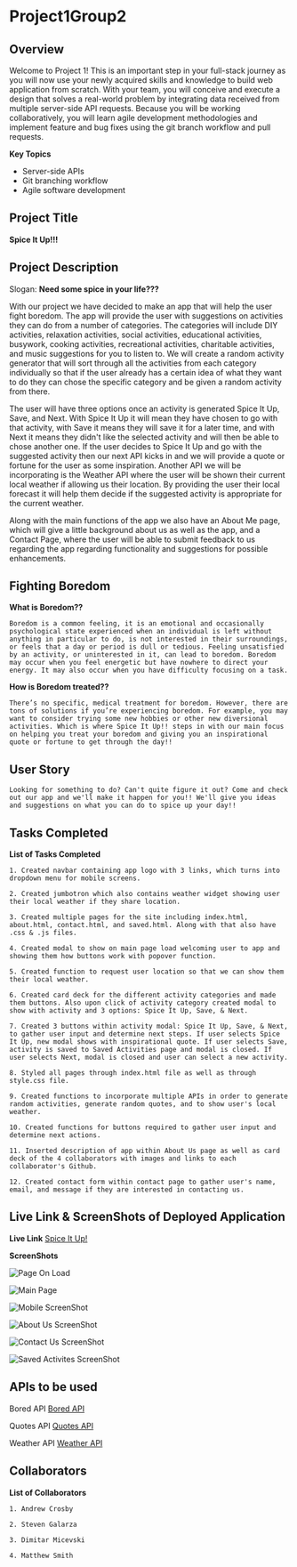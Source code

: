 # Project1Group2

## Overview

Welcome to Project 1! This is an important step in your full-stack journey as you will now use your newly acquired skills and knowledge to build web application from scratch. With your team, you will conceive and execute a design that solves a real-world problem by integrating data received from multiple server-side API requests. Because you will be working collaboratively, you will learn agile development methodologies and implement feature and bug fixes using the git branch workflow and pull requests.

**Key Topics**
* Server-side APIs
* Git branching workflow
* Agile software development

## Project Title

**Spice It Up!!!** 

## Project Description

Slogan: **Need some spice in your life???** 

With our project we have decided to make an app that will help the user fight boredom. The app will provide the user with suggestions on activities they can do from a number of categories. The categories will include DIY activities, relaxation activities, social activities, educational activities, busywork, cooking activities, recreational activities, charitable activities, and music suggestions for you to listen to. We will create a random activity generator that will sort through all the activities from each category individually so that if the user already has a certain idea of what they want to do they can chose the specific category and be given a random activity from there. 

The user will have three options once an activity is generated Spice It Up, Save, and Next. With Spice It Up it will mean they have chosen to go with that activity, with Save it means they will save it for a later time, and with Next it means they didn't like the selected activity and will then be able to chose another one. If the user decides to Spice It Up and go with the suggested activity then our next API kicks in and we will provide a quote or fortune for the user as some inspiration. Another API we will be incorporating is the Weather API where the user will be shown their current local weather if allowing us their location. By providing the user their local forecast it will help them decide if the suggested activity is appropriate for the current weather. 

Along with the main functions of the app we also have an About Me page, which will give a little background about us as well as the app, and a Contact Page, where the user will be able to submit feedback to us regarding the app regarding functionality and suggestions for possible enhancements. 

## Fighting Boredom

**What is Boredom??**

    Boredom is a common feeling, it is an emotional and occasionally psychological state experienced when an individual is left without anything in particular to do, is not interested in their surroundings, or feels that a day or period is dull or tedious. Feeling unsatisfied by an activity, or uninterested in it, can lead to boredom. Boredom may occur when you feel energetic but have nowhere to direct your energy. It may also occur when you have difficulty focusing on a task. 

**How is Boredom treated??**

    There’s no specific, medical treatment for boredom. However, there are tons of solutions if you’re experiencing boredom. For example, you may want to consider trying some new hobbies or other new diversional activities. Which is where Spice It Up!! steps in with our main focus on helping you treat your boredom and giving you an inspirational quote or fortune to get through the day!!

## User Story

```
Looking for something to do? Can't quite figure it out? Come and check out our app and we'll make it happen for you!! We'll give you ideas and suggestions on what you can do to spice up your day!!
```

## Tasks Completed

**List of Tasks Completed**

    1. Created navbar containing app logo with 3 links, which turns into dropdown menu for mobile screens.

    2. Created jumbotron which also contains weather widget showing user their local weather if they share location.

    3. Created multiple pages for the site including index.html, about.html, contact.html, and saved.html. Along with that also have .css & .js files.

    4. Created modal to show on main page load welcoming user to app and showing them how buttons work with popover function. 

    5. Created function to request user location so that we can show them their local weather.
    
    6. Created card deck for the different activity categories and made them buttons. Also upon click of activity category created modal to show with activity and 3 options: Spice It Up, Save, & Next.
    
    7. Created 3 buttons within activity modal: Spice It Up, Save, & Next, to gather user input and determine next steps. If user selects Spice It Up, new modal shows with inspirational quote. If user selects Save, activity is saved to Saved Activities page and modal is closed. If user selects Next, modal is closed and user can select a new activity. 
    
    8. Styled all pages through index.html file as well as through style.css file.

    9. Created functions to incorporate multiple APIs in order to generate random activities, generate random quotes, and to show user's local weather. 

    10. Created functions for buttons required to gather user input and determine next actions. 
    
    11. Inserted description of app within About Us page as well as card deck of the 4 collaborators with images and links to each collaborator's Github.

    12. Created contact form within contact page to gather user's name, email, and message if they are interested in contacting us. 

## Live Link & ScreenShots of Deployed Application

**Live Link**
[Spice It Up!](https://dspark8916.github.io/Project1Group2/)

**ScreenShots**

![Page On Load](assets/images/StartingPage.png)

![Main Page](assets/images/LivePage.png)

![Mobile ScreenShot](assets/images/MobileScreenShot.png)

![About Us ScreenShot](assets/images/AboutUsScreenShot.png)

![Contact Us ScreenShot](assets/images/ContactUsScreenShot.png)

![Saved Activites ScreenShot](assets/images/SavedActivitiesScreenShot.png)

## APIs to be used

Bored API
[Bored API](https://www.boredapi.com/)

Quotes API
[Quotes API](https://type.fit/api/quotes)

Weather API
[Weather API](https://openweathermap.org/api)

## Collaborators

**List of Collaborators**

    1. Andrew Crosby

    2. Steven Galarza

    3. Dimitar Micevski

    4. Matthew Smith